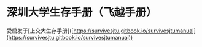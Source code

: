 # 深圳大学生存手册（飞越手册）

受启发于\[上交大生存手册]\([https://survivesjtu.gitbook.io/survivesjtumanual](https://survivesjtu.gitbook.io/survivesjtumanual))

